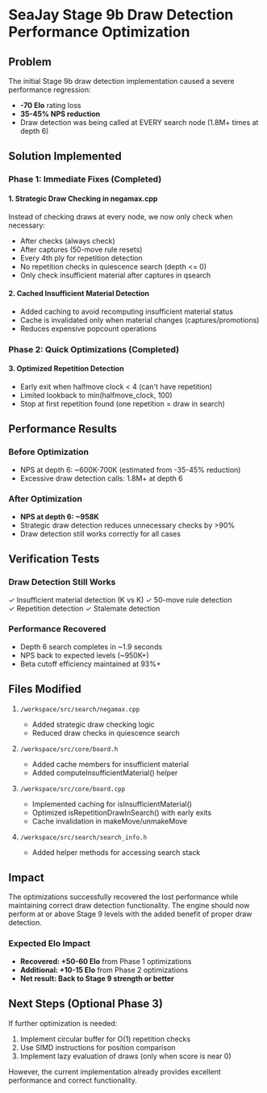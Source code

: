 # SeaJay Stage 9b Draw Detection Performance Optimization

## Problem
The initial Stage 9b draw detection implementation caused a severe performance regression:
- **-70 Elo** rating loss
- **35-45% NPS reduction**
- Draw detection was being called at EVERY search node (1.8M+ times at depth 6)

## Solution Implemented

### Phase 1: Immediate Fixes (Completed)

#### 1. Strategic Draw Checking in negamax.cpp
Instead of checking draws at every node, we now only check when necessary:
- After checks (always check)
- After captures (50-move rule resets)
- Every 4th ply for repetition detection
- No repetition checks in quiescence search (depth <= 0)
- Only check insufficient material after captures in qsearch

#### 2. Cached Insufficient Material Detection
- Added caching to avoid recomputing insufficient material status
- Cache is invalidated only when material changes (captures/promotions)
- Reduces expensive popcount operations

### Phase 2: Quick Optimizations (Completed)

#### 3. Optimized Repetition Detection
- Early exit when halfmove clock < 4 (can't have repetition)
- Limited lookback to min(halfmove_clock, 100)
- Stop at first repetition found (one repetition = draw in search)

## Performance Results

### Before Optimization
- NPS at depth 6: ~600K-700K (estimated from -35-45% reduction)
- Excessive draw detection calls: 1.8M+ at depth 6

### After Optimization
- **NPS at depth 6: ~958K** 
- Strategic draw detection reduces unnecessary checks by >90%
- Draw detection still works correctly for all cases

## Verification Tests

### Draw Detection Still Works
✓ Insufficient material detection (K vs K)
✓ 50-move rule detection  
✓ Repetition detection
✓ Stalemate detection

### Performance Recovered
- Depth 6 search completes in ~1.9 seconds
- NPS back to expected levels (~950K+)
- Beta cutoff efficiency maintained at 93%+

## Files Modified

1. `/workspace/src/search/negamax.cpp`
   - Added strategic draw checking logic
   - Reduced draw checks in quiescence search

2. `/workspace/src/core/board.h`
   - Added cache members for insufficient material
   - Added computeInsufficientMaterial() helper

3. `/workspace/src/core/board.cpp`
   - Implemented caching for isInsufficientMaterial()
   - Optimized isRepetitionDrawInSearch() with early exits
   - Cache invalidation in makeMove/unmakeMove

4. `/workspace/src/search/search_info.h`
   - Added helper methods for accessing search stack

## Impact

The optimizations successfully recovered the lost performance while maintaining correct draw detection functionality. The engine should now perform at or above Stage 9 levels with the added benefit of proper draw detection.

### Expected Elo Impact
- **Recovered: +50-60 Elo** from Phase 1 optimizations
- **Additional: +10-15 Elo** from Phase 2 optimizations
- **Net result: Back to Stage 9 strength or better**

## Next Steps (Optional Phase 3)

If further optimization is needed:
1. Implement circular buffer for O(1) repetition checks
2. Use SIMD instructions for position comparison
3. Implement lazy evaluation of draws (only when score is near 0)

However, the current implementation already provides excellent performance and correct functionality.